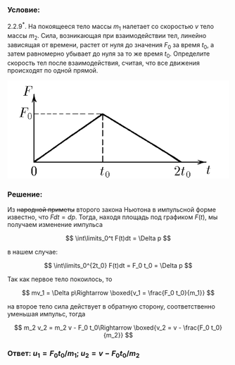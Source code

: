 ###  Условие:

$2.2.9^*.$ На покоящееся тело массы $m_1$ налетает со скоростью $v$ тело массы $m_2$. Сила, возникающая при взаимодействии тел, линейно зависящая от времени, растет от нуля до значения $F_0$ за время $t_0$, а затем равномерно убывает до нуля за то же время $t_0$. Определите скорость тел после взаимодействия, считая, что все движения происходят по одной прямой.

![К задаче $2.2.9$|713x315, 50%](../../img/2.2.9/2.2.9.png)

###  Решение:

Из <s>народной приметы</s> второго закона Ньютона в импульсной форме известно, что  $Fdt = dp$. Тогда, находя площадь под графиком $F(t)$, мы получаем изменение импульса

$$
\int\limits_0^t F(t)dt = \Delta p
$$

в нашем случае:

$$
\int\limits_0^{2t_0} F(t)dt = F_0 t_0 = \Delta p
$$

Так как первое тело покоилось, то

$$
mv_1 = \Delta p\Rightarrow \boxed{v_1 = \frac{F_0 t_0}{m_1}}
$$

на второе тело сила действует в обратную сторону, соответственно уменьшая импульс, тогда

$$
m_2 v_2 = m_2 v - F_0 t_0\Rightarrow \boxed{v_2 = v - \frac{F_0 t_0}{m_2}}
$$

###  Ответ: $u_1 = F_0t_0/m_1;$ $u_2 = v − F_0t_0/m_2$